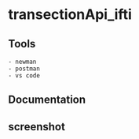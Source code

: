 # transectionApi_ifti

## Tools
    - newman
    - postman
    - vs code
    
## Documentation


## screenshot

